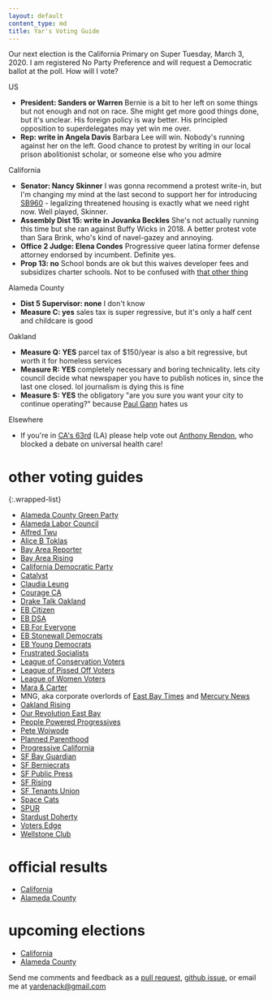 ```yaml
---
layout: default
content_type: md
title: Yar's Voting Guide
---
```


Our next election is the California Primary on Super Tuesday, March 3, 2020. I am registered No Party Preference and will request a Democratic ballot at the poll. How will I vote?

US
* **President: Sanders or Warren** Bernie is a bit to her left on some things but not enough and not on race. She might get more good things done, but it's unclear. His foreign policy is way better. His principled opposition to superdelegates may yet win me over.
* **Rep: write in Angela Davis** Barbara Lee will win. Nobody's running against her on the left. Good chance to protest by writing in our local prison abolitionist scholar, or someone else who you admire

California
* **Senator: Nancy Skinner** I was gonna recommend a protest write-in, but I'm changing my mind at the last second to support her for introducing [SB960](https://www.kqed.org/arts/13874382/state-senator-introduces-legislation-to-protect-live-work-and-warehouse-residences) - legalizing threatened housing is exactly what we need right now. Well played, Skinner.
* **Assembly Dist 15: write in Jovanka Beckles** She's not actually running this time but she ran against Buffy Wicks in 2018. A better protest vote than Sara Brink, who's kind of navel-gazey and annoying.
* **Office 2 Judge: Elena Condes** Progressive queer latina former defense attorney endorsed by incumbent. Definite yes.
* **Prop 13: no** School bonds are ok but this waives developer fees and subsidizes charter schools. Not to be confused with [that other thing](https://en.wikipedia.org/wiki/1978_California_Proposition_13)

Alameda County
* **Dist 5 Supervisor: none** I don't know
* **Measure C: yes** sales tax is super regressive, but it's only a half cent and childcare is good

Oakland
* **Measure Q: YES** parcel tax of $150/year is also a bit regressive, but worth it for homeless services
* **Measure R: YES** completely necessary and boring technicality. lets city council decide what newspaper you have to publish notices in, since the last one closed. lol journalism is dying this is fine
* **Measure S: YES** the obligatory "are you sure you want your city to continue operating?" because [Paul Gann](https://en.wikipedia.org/wiki/Paul_Gann) hates us

Elsewhere
* If you're in [CA's 63rd](https://en.wikipedia.org/wiki/California%27s_63rd_State_Assembly_district) (LA) please help vote out [Anthony Rendon](https://en.wikipedia.org/wiki/Anthony_Rendon_(politician)), who blocked a debate on universal health care!

# other voting guides

{:.wrapped-list}
* [Alameda County Green Party](https://acgreens.wordpress.com/voter-guides/)
* [Alameda Labor Council](https://alamedalabor.org/2020/01/15/alameda-labor-council-afl-cio-03-03-2020-march-primary-endorsements/)
* [Alfred Twu](https://docs.google.com/spreadsheets/d/1nIrvNvQ7nCPdOpvb6jvZt3H_qiHygzKhirdlDjlMgx0/edit)
* [Alice B Toklas](http://www.alicebtoklas.org/2020/01/march-3-2020-endorsements/)
* [Bay Area Reporter](https://www.ebar.com/news/news//288090/editorial:_fickes_for_alameda_county_judge)
* [Bay Area Rising](https://bayrisingaction.org/bernie2020/)
* [California Democratic Party](https://www.cadem.org/vote/endorsements)
* [Catalyst](http://catalystactionfund.org/)
* [Claudia Leung](https://docs.google.com/spreadsheets/d/1Vk6xlyU0-zOsxHeFPOCrQlfz6zJveBt8BMG2I8y667s/edit)
* [Courage CA](https://progressivevotersguide.com/california)
* [Drake Talk Oakland](https://draketalkoakland.com/2020/02/09/my-quick-and-dirty-march-3rd-primary-guide/)
* [EB Citizen](https://ebcitizen.com/2020-east-bay-candidates-list/)
* [EB DSA](https://www.eastbaydsa.org/events/1210/2020-02-29-big-bernie-canvass-last-big-canvass-for-bernie/)
* [EB For Everyone](https://eastbayforeveryone.org/election-2020/)
* [EB Stonewall Democrats](http://eastbaystonewalldemocrats.org/Elections)
* [EB Young Democrats](https://www.ebyd.org/2020-primary-endorsements)
* [Frustrated Socialists](https://frustratedsocialistsguide.wordpress.com/2020/02/25/frustrated-socialists-voter-guide-oakland-2020-primaries/)
* [League of Conservation Voters](http://www.ecovote.org/page/endorsements)
* [League of Pissed Off Voters](http://www.theleaguesf.org/voter_guides)
* [League of Women Voters](https://lwvc.org/vote/elections/ballot-recommendations)
* [Mara & Carter](https://docs.google.com/spreadsheets/d/11BPvzeIkJHUGY54rXlpltwqNjx3_gg6ENlwPh8tuosk/edit)
* MNG, aka corporate overlords of [East Bay Times](https://www.eastbaytimes.com/2020/01/14/our-endorsements-for-californias-march-3-early-primary-election/) and [Mercury News](https://www.mercurynews.com/2020/01/14/our-endorsements-for-californias-march-3-early-primary-election/)
* [Oakland Rising](https://www.oaklandrising.org/blog/march-3rd-2020-primary-election-voter-guide-alameda-county-and-oakland)
* [Our Revolution East Bay](https://www.facebook.com/OurRevolutionEastBay)
* [People Powered Progressives](https://peoplepoweredprogressives.com/)
* [Pete Woiwode](https://docs.google.com/spreadsheets/d/1_LT1q8zJMz2IGx0yxNq1xCD-ISImCt1exY_yCUDXb_g/edit)
* [Planned Parenthood](https://www.plannedparenthoodaction.org/planned-parenthood-advocates-mar-monte/voter-guide-2020)
* [Progressive California](http://politics.voxpublica.org/)
* [SF Bay Guardian](http://www.sfbg.com/2020/02/10/endorsements-for-the-march-3-primary/)
* [SF Berniecrats](https://sfberniecrats.com/endorsements/march-2020-endorsements/)
* [SF Public Press](https://sfpublicpress.org/election2020)
* [SF Rising](https://www.sfrising.org/wp-content/uploads/2019/12/SF-Voter-Guide-c3-Nov-2019-COLOR.pdf)
* [SF Tenants Union](https://www.sftu.org/endorsements/)
* [Space Cats](http://spacecats.org/)
* [SPUR](https://www.spur.org/voter-guide/oakland-2020-03/measure-q-parks-and-homelessness-tax)
* [Stardust Doherty](http://willdoherty.org/wordpress/)
* [Voters Edge](https://votersedge.org/ca/en/section/2020-03-03/alameda-county/overview)
* [Wellstone Club](http://wellstoneclub.org/elections/)

# official results

* [California](https://vote.sos.ca.gov/)
* [Alameda County](https://acgov.org/rovresults/235/index.htm)

# upcoming elections

* [California](https://www.sos.ca.gov/elections/upcoming-elections/)
* [Alameda County](https://www.acvote.org/election-information/elections)

Send me comments and feedback as a [pull request](https://github.com/yar-votes/yar-votes.github.io/pulls), [github issue](https://github.com/yar-votes/yar-votes.github.io/issues), or email me at [yardenack@gmail.com](mailto:yardenack@gmail.com)

